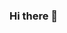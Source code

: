 ### Hi there 👋




<!--
**LopezAnthonyRalph/LopezAnthonyRalph** is a ✨ _special_ ✨ repository because its `README.md` (this file) appears on your GitHub profile.

Here are some ideas to get you started:

- 🔭 I’m currently working on ...
- 🌱 I’m currently learning ...
- 👯 I’m looking to collaborate on ...
- 🤔 I’m looking for help with ...
- 💬 Ask me about ...
- 📫 How to reach me: ...
- 😄 Pronouns: ...
- ⚡ Fun fact: ...


 <h5 align="center">
 Visitors counter
 </h5>
 
 <div align="Left">
 
![Visitor Count](https://profile-counter.glitch.me/{bzamora020}/count.svg)
 
</div>

-->
